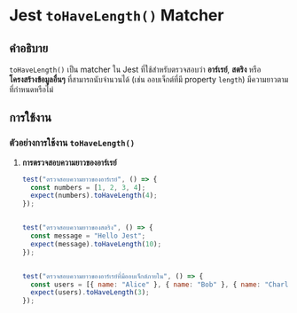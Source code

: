 # Jest `toHaveLength()` Matcher

## คำอธิบาย

`toHaveLength()` เป็น matcher ใน Jest ที่ใช้สำหรับตรวจสอบว่า **อาร์เรย์**, **สตริง** หรือ **โครงสร้างข้อมูลอื่นๆ** ที่สามารถนับจำนวนได้ (เช่น ออบเจ็กต์ที่มี property `length`) มีความยาวตามที่กำหนดหรือไม่

## การใช้งาน

### ตัวอย่างการใช้งาน `toHaveLength()`

1. **การตรวจสอบความยาวของอาร์เรย์**

   ```javascript
   test("ตรวจสอบความยาวของอาร์เรย์", () => {
     const numbers = [1, 2, 3, 4];
     expect(numbers).toHaveLength(4);
   });

   
   test("ตรวจสอบความยาวของสตริง", () => {
     const message = "Hello Jest";
     expect(message).toHaveLength(10);
   });


   test("ตรวจสอบความยาวของอาร์เรย์ที่มีออบเจ็กต์ภายใน", () => {
     const users = [{ name: "Alice" }, { name: "Bob" }, { name: "Charlie" }];
     expect(users).toHaveLength(3);
   });
   ```
